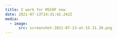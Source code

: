 ```yaml
---
title: I work for MSCHF now
date: 2021-07-13T14:31:42.242Z
media:
  - image:
      src: screenshot-2021-07-13-at-15.31.20.png
---
```

